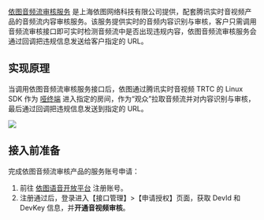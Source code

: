 [依图音频流审核服务](https://www.yitutech.com/) 是上海依图网络科技有限公司提供，配套腾讯实时音视频产品的音频流内容审核服务。该服务提供实时的音频内容识别与审核，客户只需调用音频流审核接口即可实时检测音频流中是否出现违规内容，依图音频流审核服务会通过回调把违规信息发送给客户指定的 URL。

## 实现原理

当调用依图音频流审核服务接口后，依图通过腾讯实时音视频 TRTC 的 Linux SDK 作为 [哑终端](https://cloud.tencent.com/document/product/647/46351#.E5.93.91.E7.BB.88.E7.AB.AF) 进入指定的房间，作为“观众”拉取音频流并对内容识别与审核，最后通过回调把违规信息发送到指定的 URL。

![](https://main.qcloudimg.com/raw/3e26c556fb4c9ba78cdcc1dbafac961d.png)

## 接入前准备

完成依图音频流审核产品的服务账号申请：

1. 前往 [依图语音开放平台](https://speech.yitutech.com/user/login?redirect=https%3A%2F%2Fspeech.yitutech.com%2Faccount%2Fauth) 注册账号。
2. 注册通过后，登录进入【接口管理】>【申请授权】页面，获取 DevId 和 DevKey 信息，并**开通音视频审核**。

